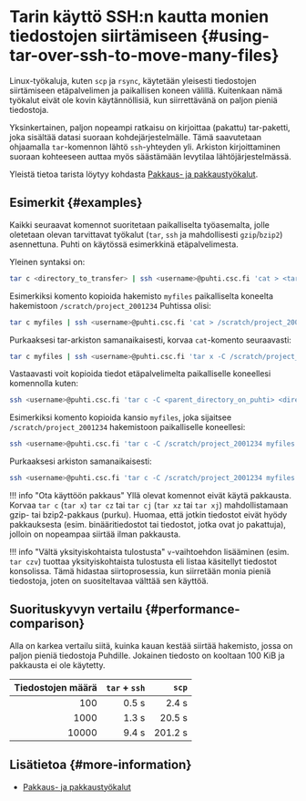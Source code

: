 
# Tarin käyttö SSH:n kautta monien tiedostojen siirtämiseen {#using-tar-over-ssh-to-move-many-files}

Linux-työkaluja, kuten `scp` ja `rsync`, käytetään yleisesti tiedostojen siirtämiseen etäpalvelimen ja paikallisen koneen välillä. Kuitenkaan nämä työkalut eivät ole kovin käytännöllisiä, kun siirrettävänä on paljon pieniä tiedostoja.

Yksinkertainen, paljon nopeampi ratkaisu on kirjoittaa (pakattu) tar-paketti, joka sisältää datasi suoraan kohdejärjestelmälle. Tämä saavutetaan ohjaamalla `tar`-komennon lähtö `ssh`-yhteyden yli. Arkiston kirjoittaminen suoraan kohteeseen auttaa myös säästämään levytilaa lähtöjärjestelmässä.

Yleistä tietoa tarista löytyy kohdasta
[Pakkaus- ja pakkaustyökalut](../../support/tutorials/env-guide/packing-and-compression-tools.md).

## Esimerkit {#examples}

Kaikki seuraavat komennot suoritetaan paikalliselta työasemalta, jolle oletetaan olevan tarvittavat työkalut (`tar`, `ssh` ja mahdollisesti `gzip`/`bzip2`) asennettuna. Puhti on käytössä esimerkkinä etäpalvelimesta.

Yleinen syntaksi on:

```bash
tar c <directory_to_transfer> | ssh <username>@puhti.csc.fi 'cat > <target_path_on_puhti>'
```

Esimerkiksi komento kopioida hakemisto `myfiles` paikalliselta koneelta hakemistoon `/scratch/project_2001234` Puhtissa olisi:

```bash
tar c myfiles | ssh <username>@puhti.csc.fi 'cat > /scratch/project_2001234/myfiles.tar'
```

Purkaaksesi tar-arkiston samanaikaisesti, korvaa `cat`-komento seuraavasti:

```bash
tar c myfiles | ssh <username>@puhti.csc.fi 'tar x -C /scratch/project_2001234'
```

Vastaavasti voit kopioida tiedot etäpalvelimelta paikalliselle koneellesi komennolla kuten:

```bash
ssh <username>@puhti.csc.fi 'tar c -C <parent_directory_on_puhti> <directory_to_transfer>' > <archive_on_local_machine>
```

Esimerkiksi komento kopioida kansio `myfiles`, joka sijaitsee
`/scratch/project_2001234` hakemistoon paikalliselle koneellesi:

```bash
ssh <username>@puhti.csc.fi 'tar c -C /scratch/project_2001234 myfiles' > myfiles.tar
```

Purkaaksesi arkiston samanaikaisesti:

```bash
ssh <username>@puhti.csc.fi 'tar c -C /scratch/project_2001234 myfiles' | tar x
```

!!! info "Ota käyttöön pakkaus"
    Yllä olevat komennot eivät käytä pakkausta. Korvaa `tar c` (`tar x`) `tar cz` tai `tar cj` (`tar xz` tai `tar xj`) mahdollistamaan gzip- tai bzip2-pakkaus (purku). Huomaa, että jotkin tiedostot eivät hyödy pakkauksesta (esim. binääritiedostot tai tiedostot, jotka ovat jo pakattuja), jolloin on nopeampaa siirtää ilman pakkausta.

!!! info "Vältä yksityiskohtaista tulostusta"
    `v`-vaihtoehdon lisääminen (esim. `tar czv`) tuottaa yksityiskohtaista tulostusta eli listaa käsitellyt tiedostot konsolissa. Tämä hidastaa siirtoprosessia, kun siirretään monia pieniä tiedostoja, joten on suositeltavaa välttää sen käyttöä.

## Suorituskyvyn vertailu {#performance-comparison}

Alla on karkea vertailu siitä, kuinka kauan kestää siirtää hakemisto, jossa on paljon pieniä tiedostoja Puhdille. Jokainen tiedosto on kooltaan 100 KiB ja pakkausta ei ole käytetty.

| Tiedostojen määrä      | `tar` + `ssh` | `scp`    |
|-----------------------:|--------------:|---------:|
| 100                    | 0.5 s         | 2.4 s    |
| 1000                   | 1.3 s         | 20.5 s   |
| 10000                  | 9.4 s         | 201.2 s  |

## Lisätietoa {#more-information}

- [Pakkaus- ja pakkaustyökalut](../../support/tutorials/env-guide/packing-and-compression-tools.md)
